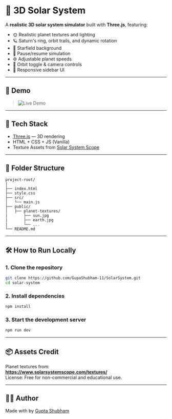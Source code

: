 # 🌌 3D Solar System

A **realistic 3D solar system simulator** built with **Three.js**, featuring:

- 🌞 Realistic planet textures and lighting  
- 🪐 Saturn's ring, orbit trails, and dynamic rotation  
- 🌠 Starfield background  
- 🛑 Pause/resume simulation  
- ⚙️ Adjustable planet speeds  
- 🧭 Orbit toggle & camera controls  
- 📱 Responsive sidebar UI  

---

## 🚀 Demo

> ![Live Demo](https://solar-system-liart-rho.vercel.app/)

---

## 🧰 Tech Stack

- [Three.js](https://threejs.org/) — 3D rendering  
- HTML + CSS + JS (Vanilla)  
- Texture Assets from [Solar System Scope](https://www.solarsystemscope.com/textures/)

---

## 📂 Folder Structure

```
project-root/
│
├── index.html
├── style.css
├── src/
│   └── main.js
├── public/
│   ├── planet-textures/
|       ├── sun.jpg
|       ├── earth.jpg
|       └── ...
└── README.md
```

---

## 🛠️ How to Run Locally

### 1. Clone the repository

```bash
git clone https://github.com/GupaShubham-11/SolarSystem.git
cd solar-system
```

### 2. Install dependencies

```bash
npm install
```

### 3. Start the development server

```bash
npm run dev
```


---

## 📦 Assets Credit

Planet textures from:  
**https://www.solarsystemscope.com/textures/**  
License: Free for non-commercial and educational use.

---

## 🧑‍🚀 Author

Made with by [Gupta Shubham](https://gupta-shubham-11.vercel.app)
